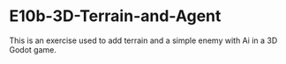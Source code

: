 # E10b-3D-Terrain-and-Agent
This is an exercise used to add terrain and a simple enemy with Ai in a 3D Godot game.
